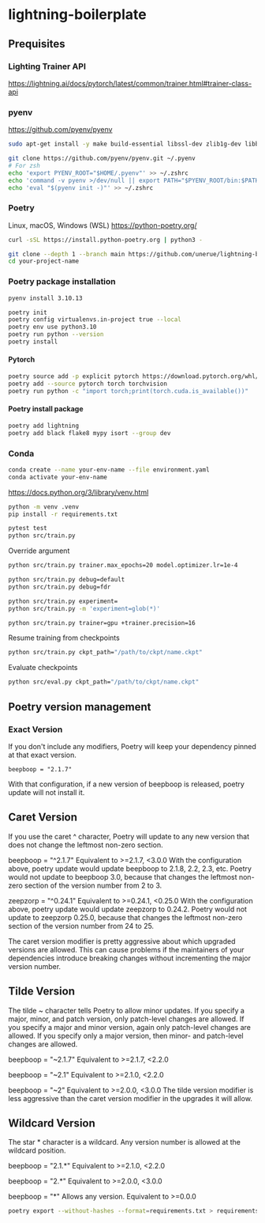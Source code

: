 # lightning-boilerplate

## Prequisites

### Lighting Trainer API

https://lightning.ai/docs/pytorch/latest/common/trainer.html#trainer-class-api

### pyenv

https://github.com/pyenv/pyenv

```bash
sudo apt-get install -y make build-essential libssl-dev zlib1g-dev libbz2-dev libreadline-dev libsqlite3-dev wget curl llvm libncurses5-dev libncursesw5-dev xz-utils tk-dev libzma-dev liblzma-dev

git clone https://github.com/pyenv/pyenv.git ~/.pyenv
# For zsh
echo 'export PYENV_ROOT="$HOME/.pyenv"' >> ~/.zshrc
echo 'command -v pyenv >/dev/null || export PATH="$PYENV_ROOT/bin:$PATH"' >> ~/.zshrc
echo 'eval "$(pyenv init -)"' >> ~/.zshrc
```

### Poetry

Linux, macOS, Windows (WSL)
https://python-poetry.org/

```bash
curl -sSL https://install.python-poetry.org | python3 -
```

```bash
git clone --depth 1 --branch main https://github.com/unerue/lightning-boilerplate.git your-project-name
cd your-project-name
```

### Poetry package installation

```bash
pyenv install 3.10.13
```

```bash
poetry init
poetry config virtualenvs.in-project true --local
poetry env use python3.10
poetry run python --version
poetry install
```

#### Pytorch

```bash
poetry source add -p explicit pytorch https://download.pytorch.org/whl/cu117
poetry add --source pytorch torch torchvision
poetry run python -c "import torch;print(torch.cuda.is_available())"
```

#### Poetry install package

```bash
poetry add lightning
poetry add black flake8 mypy isort --group dev
```

### Conda

```bash
conda create --name your-env-name --file environment.yaml
conda activate your-env-name
```

https://docs.python.org/3/library/venv.html

```bash
python -m venv .venv
pip install -r requirements.txt
```

```bash
pytest test
python src/train.py
```

Override argument

```bash
python src/train.py trainer.max_epochs=20 model.optimizer.lr=1e-4
```

```bash
python src/train.py debug=default
python src/train.py debug=fdr
```

```bash
python src/train.py experiment=
python src/train.py -m 'experiment=glob(*)'
```

```bash
python src/train.py trainer=gpu +trainer.precision=16
```

Resume training from checkpoints

```bash
python src/train.py ckpt_path="/path/to/ckpt/name.ckpt"
```

Evaluate checkpoints

```bash
python src/eval.py ckpt_path="/path/to/ckpt/name.ckpt"
```

## Poetry version management

### Exact Version

If you don't include any modifiers, Poetry will keep your dependency pinned at that exact version.

```
beepboop = "2.1.7"
```
With that configuration, if a new version of beepboop is released, poetry update will not install it.

## Caret Version
If you use the caret ^ character, Poetry will update to any new version that does not change the leftmost non-zero section.

beepboop = "^2.1.7"
Equivalent to >=2.1.7, <3.0.0
With the configuration above, poetry update would update beepboop to 2.1.8, 2.2, 2.3, etc. Poetry would not update to beepboop 3.0, because that changes the leftmost non-zero section of the version number from 2 to 3.

zeepzorp = "^0.24.1"
Equivalent to >=0.24.1, <0.25.0
With the configuration above, poetry update would update zeepzorp to 0.24.2. Poetry would not update to zeepzorp 0.25.0, because that changes the leftmost non-zero section of the version number from 24 to 25.

The caret version modifier is pretty aggressive about which upgraded versions are allowed. This can cause problems if the maintainers of your dependencies introduce breaking changes without incrementing the major version number.

## Tilde Version
The tilde ~ character tells Poetry to allow minor updates. If you specify a major, minor, and patch version, only patch-level changes are allowed. If you specify a major and minor version, again only patch-level changes are allowed. If you specify only a major version, then minor- and patch-level changes are allowed.

beepboop = "~2.1.7"
Equivalent to >=2.1.7, <2.2.0

beepboop = "~2.1"
Equivalent to >=2.1.0, <2.2.0

beepboop = "~2"
Equivalent to >=2.0.0, <3.0.0
The tilde version modifier is less aggressive than the caret version modifier in the upgrades it will allow.

## Wildcard Version
The star * character is a wildcard. Any version number is allowed at the wildcard position.

beepboop = "2.1.*"
Equivalent to >=2.1.0, <2.2.0

beepboop = "2.*"
Equivalent to >=2.0.0, <3.0.0

beepboop = "*"
Allows any version. Equivalent to >=0.0.0


```bash
poetry export --without-hashes --format=requirements.txt > requirements.txt
```
